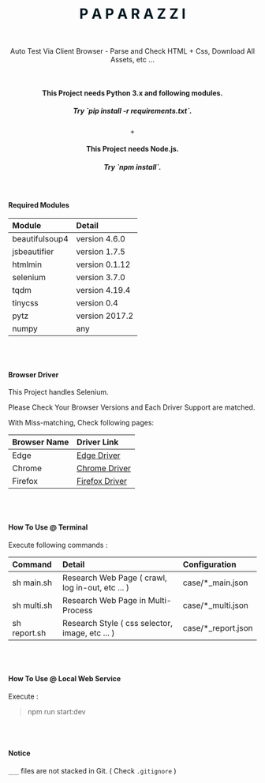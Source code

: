 <br />
<br />

<p align="center">
  <h1 align="center" style="color: #00171f">P A P A R A Z Z I</h1>
</p>

<br />

<p align="center">
  Auto Test Via Client Browser - Parse and Check HTML + Css, Download All Assets, etc ...
</p>

<br />

<div align="center">
  <h4 align="center">This Project needs Python 3.x and following modules.</h4>
  <h5 align="center">Try `pip install -r requirements.txt`.</h5>
  <span align="center">+</span>
  <h4 align="center">This Project needs Node.js.</h4>
  <h5 align="center">Try `npm install`.</h5>
</div>

<br />

#### Required Modules

| Module           | Detail                     |
|:-----------------|:---------------------------|
| beautifulsoup4   | version 4.6.0              |
| jsbeautifier     | version 1.7.5              |
| htmlmin          | version 0.1.12             |
| selenium         | version 3.7.0              |
| tqdm             | version 4.19.4             |
| tinycss          | version 0.4                |
| pytz             | version 2017.2             |
| numpy            | any                        |

<br />
<br />

#### Browser Driver

This Project handles Selenium.

Please Check Your Browser Versions and Each Driver Support are matched.

With Miss-matching, Check following pages:

| Browser Name | Driver Link                                                                                        |
|:-------------|:---------------------------------------------------------------------------------------------------|
| Edge         | [Edge Driver](https://developer.microsoft.com/en-us/microsoft-edge/tools/webdriver/ 'Edge Driver') |
| Chrome       | [Chrome Driver](https://sites.google.com/a/chromium.org/chromedriver/downloads 'Chrome Driver')    |
| Firefox      | [Firefox Driver](https://github.com/mozilla/geckodriver/releases 'Firefox Driver')                 |

<br />
<br />

#### How To Use @ Terminal

Execute following commands :

| Command      | Detail                                            | Configuration      |
|:-------------|:--------------------------------------------------|:-------------------|
| sh main.sh   | Research Web Page ( crawl, log in-out, etc ... )  | case/*_main.json   |
| sh multi.sh  | Research Web Page in Multi-Process                | case/*_multi.json  |
| sh report.sh | Research Style ( css selector, image, etc ... )   | case/*_report.json |

<br />
<br />

#### How To Use @ Local Web Service

Execute :

> npm run start:dev

<br />
<br />

#### Notice

`___` files are not stacked in Git. ( Check `.gitignore` )

<br />
<br />